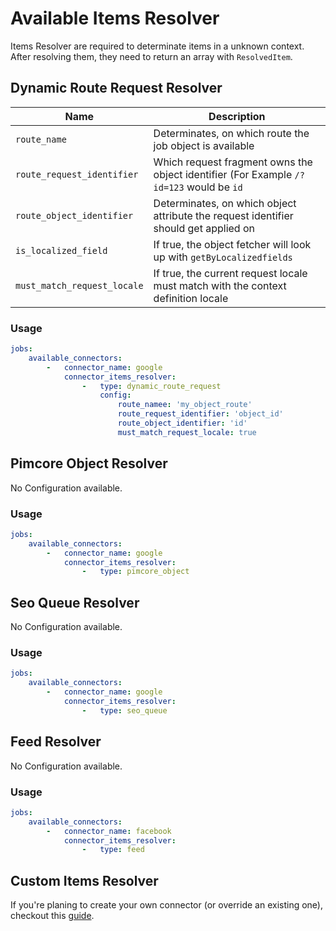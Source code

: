 # Available Items Resolver
Items Resolver are required to determinate items in a unknown context.
After resolving them, they need to return an array with `ResolvedItem`.

## Dynamic Route Request Resolver

| Name                        | Description                                                                             |
|-----------------------------|-----------------------------------------------------------------------------------------|
| `route_name`                | Determinates, on which route the job object is available                                |
| `route_request_identifier`  | Which request fragment owns the object identifier (For Example `/?id=123` would be `id` |
| `route_object_identifier`   | Determinates, on which object attribute the request identifier should get applied on    |
| `is_localized_field`        | If true, the object fetcher will look up with `getByLocalizedfields`                    |
| `must_match_request_locale` | If true, the current request locale must match with the context definition locale       |

### Usage
````yaml
jobs:
    available_connectors:
        -   connector_name: google
            connector_items_resolver:
                -   type: dynamic_route_request
                    config:
                        route_namee: 'my_object_route'
                        route_request_identifier: 'object_id'
                        route_object_identifier: 'id'
                        must_match_request_locale: true
````

## Pimcore Object Resolver
No Configuration available.

### Usage
````yaml
jobs:
    available_connectors:
        -   connector_name: google
            connector_items_resolver:
                -   type: pimcore_object
````

## Seo Queue Resolver
No Configuration available.

### Usage
````yaml
jobs:
    available_connectors:
        -   connector_name: google
            connector_items_resolver:
                -   type: seo_queue
````

## Feed Resolver
No Configuration available.

### Usage
````yaml
jobs:
    available_connectors:
        -   connector_name: facebook
            connector_items_resolver:
                -   type: feed
````

## Custom Items Resolver
If you're planing to create your own connector (or override an existing one), checkout this [guide](21_CustomItemsResolver.md).